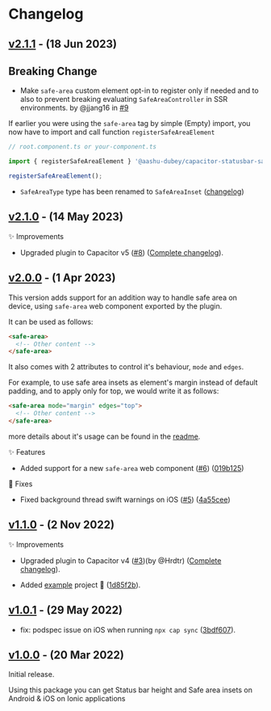 # Changelog

## [v2.1.1](https://github.com/Aashu-Dubey/capacitor-statusbar-safe-area/compare/v2.1.0...v2.1.1) - (18 Jun 2023)

## Breaking Change

- Make `safe-area` custom element opt-in to register only if needed and to also to prevent breaking evaluating `SafeAreaController` in SSR environments. by @jjang16 in [#9](https://github.com/Aashu-Dubey/capacitor-statusbar-safe-area/pull/9)

If earlier you were using the `safe-area` tag by simple (Empty) import, you now have to import and call function `registerSafeAreaElement`

```js
// root.component.ts or your-component.ts

import { registerSafeAreaElement } '@aashu-dubey/capacitor-statusbar-safe-area';

registerSafeAreaElement();
```

- `SafeAreaType` type has been renamed to `SafeAreaInset` ([changelog](https://github.com/Aashu-Dubey/capacitor-statusbar-safe-area/compare/08404be...e181a2e))

## [v2.1.0](https://github.com/Aashu-Dubey/capacitor-statusbar-safe-area/compare/v2.0.0...v2.1.0) - (14 May 2023)

✨ Improvements

- Upgraded plugin to Capacitor v5 ([#8](https://github.com/Aashu-Dubey/capacitor-statusbar-safe-area/pull/8)) ([Complete changelog](https://github.com/Aashu-Dubey/capacitor-statusbar-safe-area/pull/8/files)).

## [v2.0.0](https://github.com/Aashu-Dubey/capacitor-statusbar-safe-area/compare/v1.1.0...v2.0.0) - (1 Apr 2023)

This version adds support for an addition way to handle safe area on device, using `safe-area` web component exported by the plugin.

It can be used as follows:

```html
<safe-area>
  <!-- Other content -->
</safe-area>
```

It also comes with 2 attributes to control it's behaviour, `mode` and `edges`.

For example, to use safe area insets as element's margin instead of default padding, and to apply only for top, we would write it as follows:

```html
<safe-area mode="margin" edges="top">
  <!-- Other content -->
</safe-area>
```

more details about it's usage can be found in the [readme](https://github.com/Aashu-Dubey/capacitor-statusbar-safe-area#html-tag).

✨ Features

- Added support for a new `safe-area` web component ([#6](https://github.com/Aashu-Dubey/capacitor-statusbar-safe-area/pull/6)) ([019b125](https://github.com/Aashu-Dubey/capacitor-statusbar-safe-area/commit/019b1250a7658c6d8c7c5ad6108018943793c498))

🐛 Fixes

- Fixed background thread swift warnings on iOS ([#5](https://github.com/Aashu-Dubey/capacitor-statusbar-safe-area/pull/5)) ([4a55cee](https://github.com/Aashu-Dubey/capacitor-statusbar-safe-area/commit/4a55cee1f022d99de64426baa625d60fd5768600))

## [v1.1.0](https://github.com/Aashu-Dubey/capacitor-statusbar-safe-area/compare/v1.0.1...v1.1.0) - (2 Nov 2022)

✨ Improvements

- Upgraded plugin to Capacitor v4 ([#3](https://github.com/Aashu-Dubey/capacitor-statusbar-safe-area/pull/3))(by @Hrdtr) ([Complete changelog](https://github.com/Aashu-Dubey/capacitor-statusbar-safe-area/compare/v1.0.1...1d85f2b)).

- Added [example](https://github.com/Aashu-Dubey/capacitor-statusbar-safe-area/tree/main/example) project 📱 ([1d85f2b](https://github.com/Aashu-Dubey/capacitor-statusbar-safe-area/commit/1d85f2be317e8f3e23861f7644bdc3fa32a82f7a)).

## [v1.0.1](https://github.com/Aashu-Dubey/capacitor-statusbar-safe-area/compare/v1.0.0...v1.0.1) - (29 May 2022)

- fix: podspec issue on iOS when running `npx cap sync` ([3bdf607](https://github.com/Aashu-Dubey/capacitor-statusbar-safe-area/commit/3bdf607b14a54121abcdc768aaa76b74a8a67876)).

## [v1.0.0](https://github.com/Aashu-Dubey/capacitor-statusbar-safe-area/tree/v1.0.0) - (20 Mar 2022)

Initial release.

Using this package you can get Status bar height and Safe area insets on Android & iOS on Ionic applications
